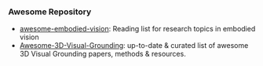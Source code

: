 ### Awesome Repository

- [awesome-embodied-vision](https://github.com/ChanganVR/awesome-embodied-vision): Reading list for research topics in embodied vision
- [Awesome-3D-Visual-Grounding](https://github.com/liudaizong/Awesome-3D-Visual-Grounding): up-to-date & curated list of awesome 3D Visual Grounding papers, methods & resources.